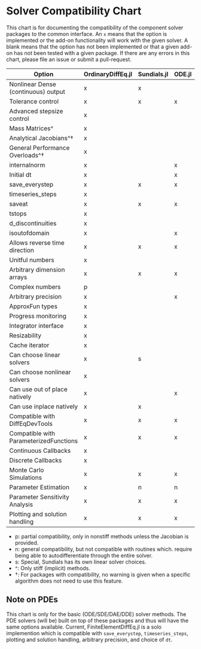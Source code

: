 # Solver Compatibility Chart

This chart is for documenting the compatibility of the component solver packages
to the common interface. An `x` means that the option is implemented or the
add-on functionality will work with the given solver. A blank means that
the option has not been implemented or that a given add-on has not been tested
with a given package. If there are any errors in this chart, please file an
issue or submit a pull-request.

| Option                                 | OrdinaryDiffEq.jl | Sundials.jl | ODE.jl | ODEInterface.jl | LSODA.jl | StochasticDiffEq.jl | DelayDiffEq.jl | DASKR.jl | DASSL.jl
|----------------------------------------|-------------------|-------------|--------|-----------------|----------|---------------------|----------------|----------|----------
| Nonlinear Dense (continuous) output    | x                 | x           |        |                 |          | x                   | x              | x        |          
| Tolerance control                      | x                 | x           | x      | x               | x        | x                   | x              | x        | x        
| Advanced stepsize control              | x                 |             |        | x               |          | x                   | x              |          |          
| Mass Matrices^                         | x                 |             |        | x               |          | x                   | x              |          |     
| Analytical Jacobians^†                 | x                 |             |        | x               |          | x                   | x              |          |     
| General Performance Overloads^†        | x                 |             |        |                 |          | x                   | x              |          |  
| internalnorm                           | x                 |             | x      |                 |          | x                   | x              |          |          
| Initial dt                             | x                 |             | x      | x               |          | x                   | x              |          |          
| save_everystep                         | x                 | x           | x      |                 | x        | x                   | x              | x        |          
| timeseries_steps                       | x                 |             |        |                 |          | x                   | x              |          |          
| saveat                                 | x                 | x           | x      |                 | x        | x                   | x              | x        |          
| tstops                                 | x                 |             |        |                 |          | x                   | x              |          |          
| d_discontinuities                      | x                 |             |        |                 |          | x                   | x              |          |          
| isoutofdomain                          | x                 |             | x      |                 |          | x                   | x              |          |          
| Allows reverse time direction          | x                 | x           | x      | x               | x        | x                   | x              |          |          
| Unitful numbers                        | x                 |             |        |                 |          |                     | x              |          |          
| Arbitrary dimension arrays             | x                 | x           | x      | x               | x        | x                   | x              | x        | x        
| Complex numbers                        | p                 |             |        |                 |          | x                   | p              |          |          
| Arbitrary precision                    | x                 |             | x      |                 |          | x                   | x              |          | x        
| ApproxFun types                        | x                 |             |        |                 |          |                     | x              |          |          
| Progress monitoring                    | x                 |             |        |                 |          | x                   | x              |          |          
| Integrator interface                   | x                 |             |        |                 |          | x                   | x              |          |          
| Resizability                           | x                 |             |        |                 |          | x                   | x              |          |          
| Cache iterator                         | x                 |             |        |                 |          | x                   | x              |          |          
| Can choose linear solvers              | x                 | s           |        |                 |          | x                   | x              |          | x        
| Can choose nonlinear solvers           | x                 |             |        |                 |          | x                   | x              |          | x        
| Can use out of place natively          | x                 |             | x      |                 |          | x                   | x              |          | x        
| Can use inplace natively               | x                 | x           |        | x               | x        | x                   | x              | x        |         
| Compatible with DiffEqDevTools         | x                 | x           | x      | x               | x        | x                   | x              | x        |          
| Compatible with ParameterizedFunctions | x                 | x           | x      | x               | x        | x                   | x              | x        |          
| Continuous Callbacks                   | x                 |             |        |                 |          | x                   | x              |          | x        
| Discrete Callbacks                     | x                 |             |        |                 |          | x                   | x              |          |          
| Monte Carlo Simulations                | x                 | x           | x      | x               | x        | x                   | x              | x        |          
| Parameter Estimation                   | x                 | n           | n      | n               | n        | x                   | x              | n        | x        
| Parameter Sensitivity Analysis         | x                 | x           | x      | x               | x        |                     | x              |          |          
| Plotting and solution handling         | x                 | x           | x      | x               | x        | x                   | x              | x        | x          

* p: partial compatibility, only in nonstiff methods unless the Jacobian is provided.
* n: general compatibility, but not compatible with routines which.
  require being able to autodifferentiate through the entire solver.
* s: Special, Sundials has its own linear solver choices.
* ^: Only stiff (implicit) methods.
* †: For packages with compatibility, no warning is given when a specific algorithm
  does not need to use this feature.

## Note on PDEs

This chart is only for the basic (ODE/SDE/DAE/DDE) solver methods. The PDE
solvers (will be) built on top of these packages and thus will have the same
options available. Current, FiniteElementDiffEq.jl  is a solo implemention
which is compatible with `save_everystep`, `timeseries_steps`, plotting and
solution handling, arbitrary precision, and choice of `dt`.
